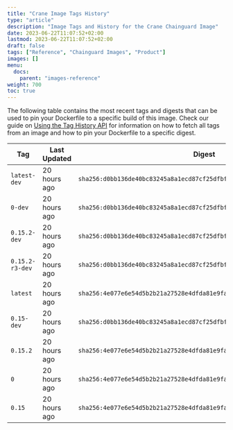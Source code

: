 ```yaml
---
title: "Crane Image Tags History"
type: "article"
description: "Image Tags and History for the Crane Chainguard Image"
date: 2023-06-22T11:07:52+02:00
lastmod: 2023-06-22T11:07:52+02:00
draft: false
tags: ["Reference", "Chainguard Images", "Product"]
images: []
menu:
  docs:
    parent: "images-reference"
weight: 700
toc: true
---
```


The following table contains the most recent tags and digests that can be used to pin your Dockerfile to a specific build of this image. Check our guide on [Using the Tag History API](/chainguard/chainguard-images/using-the-tag-history-api/) for information on how to fetch all tags from an image and how to pin your Dockerfile to a specific digest.

| Tag             | Last Updated | Digest                                                                    |
|-----------------|--------------|---------------------------------------------------------------------------|
| `latest-dev`    | 20 hours ago | `sha256:d0bb136de40bc83245a8a1ecd87cf25dfbf2ca0c3466f74debdccbefada78558` |
| `0-dev`         | 20 hours ago | `sha256:d0bb136de40bc83245a8a1ecd87cf25dfbf2ca0c3466f74debdccbefada78558` |
| `0.15.2-dev`    | 20 hours ago | `sha256:d0bb136de40bc83245a8a1ecd87cf25dfbf2ca0c3466f74debdccbefada78558` |
| `0.15.2-r3-dev` | 20 hours ago | `sha256:d0bb136de40bc83245a8a1ecd87cf25dfbf2ca0c3466f74debdccbefada78558` |
| `latest`        | 20 hours ago | `sha256:4e077e6e54d5b2b21a27528e4dfda81e9fa3399d7793e3b35454ac229d0980dc` |
| `0.15-dev`      | 20 hours ago | `sha256:d0bb136de40bc83245a8a1ecd87cf25dfbf2ca0c3466f74debdccbefada78558` |
| `0.15.2`        | 20 hours ago | `sha256:4e077e6e54d5b2b21a27528e4dfda81e9fa3399d7793e3b35454ac229d0980dc` |
| `0`             | 20 hours ago | `sha256:4e077e6e54d5b2b21a27528e4dfda81e9fa3399d7793e3b35454ac229d0980dc` |
| `0.15`          | 20 hours ago | `sha256:4e077e6e54d5b2b21a27528e4dfda81e9fa3399d7793e3b35454ac229d0980dc` |
